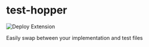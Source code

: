 # test-hopper

![Deploy Extension](https://github.com/jonnynabors/js-test-hopper/workflows/Deploy%20Extension/badge.svg)

Easily swap between your implementation and test files
